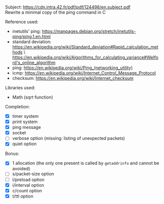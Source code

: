 Subject: https://cdn.intra.42.fr/pdf/pdf/124498/en.subject.pdf \
Rewrite a minimal copy of the ping command in C

Reference used:
- inetutils' ping: https://manpages.debian.org/stretch/inetutils-ping/ping.1.en.html
- standard deviation: https://en.wikipedia.org/wiki/Standard_deviation#Rapid_calculation_methods \ https://en.wikipedia.org/wiki/Algorithms_for_calculating_variance#Welford's_online_algorithm
- ping: https://en.wikipedia.org/wiki/Ping_(networking_utility)
- icmp: https://en.wikipedia.org/wiki/Internet_Control_Message_Protocol
- checksum: https://en.wikipedia.org/wiki/Internet_checksum

Libraries used:
- Math (sqrt function)

Completion:
- [x] timer system
- [x] print system
- [x] ping message
- [x] socket
- [ ] verbose option (missing: listing of unexpected packets)
- [x] quiet option

Bonus:
- [x] 1 allocation (the only one present is called by `getaddrinfo` and cannot be avoided)
- [ ] s/packet-size option
- [ ] l/preload option
- [x] i/interval option
- [x] c/count option
- [x] t/ttl option